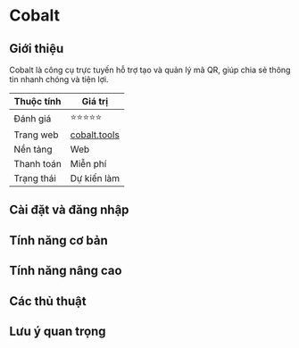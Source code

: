# Cobalt

## Giới thiệu

Cobalt là công cụ trực tuyến hỗ trợ tạo và quản lý mã QR, giúp chia sẻ thông tin nhanh chóng và tiện lợi.

| Thuộc tính         | Giá trị                                  |
|--------------------|------------------------------------------|
| Đánh giá           | ⭐⭐⭐⭐⭐                                   |
| Trang web          | [cobalt.tools](https://cobalt.tools)     |
| Nền tảng           | Web                                     |
| Thanh toán         | Miễn phí                                 |
| Trạng thái         | Dự kiến làm                              |

## Cài đặt và đăng nhập

## Tính năng cơ bản

## Tính năng nâng cao

## Các thủ thuật

## Lưu ý quan trọng
